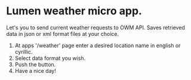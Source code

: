 # Lumen weather micro app.

Let's you to send current weather requests to OWM API. Saves retrieved data in json or xml format files at your choice. 

1. At apps '/weather' page enter a desired location name in english or cyrillic.
2. Select data format you wish.
3. Push the button.
4. Have a nice day!
